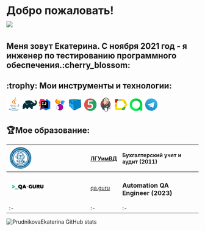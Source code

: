 <h1>Добро пожаловать!</br> <img src="https://github.com/blackcater/blackcater/raw/main/images/Hi.gif" height="32"/></h1>
<h2>Меня зовут Екатерина. С ноября 2021 год - я инженер по тестированию программного обеспечения.:cherry_blossom:</h2>
<h2> :trophy:  Мои инструменты и технологии:</h2>

![This is an image](icons/Java.png)![This is an image](icons/Gradle.png)![This is an image](icons/Intelij_IDEA.png)![This is an image](icons/Selenide.png)![This is an image](icons/Selenoid.png)![This is an image](icons/JUnit5.png)![This is an image](icons/Jenkins.png)![This is an image](icons/Allure_Report.png)![This is an image](icons/AllureTestOps.png)![This is an image](icons/Telegram.png)</br>
## :trophy:Мое образование:

|<img width="30%" title="Northwest Public Service Academy" src="icons/un_images.jpg">|[ЛГУимВД](http://dahluniver.ru/)| Бухгалтерский учет и аудит (2011)|
|:-|:-|:-|
|<img width="50%" title="QAGuru.png" src="icons/qa-guru80.png">|[qa.guru](https://qa.guru)|<h3>Automation QA Engineer (2023)</h3>
|:-|:-|:-|

![PrudnikovaEkaterina GitHub stats](https://github-readme-stats.vercel.app/api?username=PrudnikovaEkaterina)
